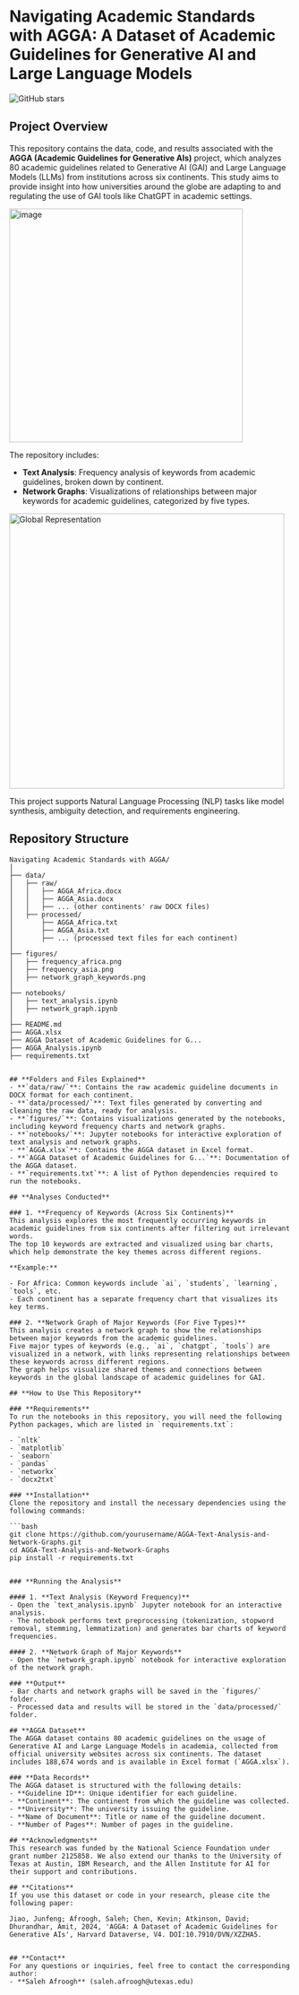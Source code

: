 # **Navigating Academic Standards with AGGA: A Dataset of Academic Guidelines for Generative AI and Large Language Models**

![GitHub stars](https://img.shields.io/github/stars/Salehafroogh/AGGA_Notebook?style=social)


## **Project Overview**
This repository contains the data, code, and results associated with the **AGGA (Academic Guidelines for Generative AIs)** project, which analyzes 80 academic guidelines related to Generative AI (GAI) and Large Language Models (LLMs) from institutions across six continents. This study aims to provide insight into how universities around the globe are adapting to and regulating the use of GAI tools like ChatGPT in academic settings.

<img width="417" alt="image" src="https://github.com/user-attachments/assets/9c31fd90-6f68-4f39-af3e-35c80a5a43bf">


The repository includes:
- **Text Analysis**: Frequency analysis of keywords from academic guidelines, broken down by continent.
- **Network Graphs**: Visualizations of relationships between major keywords for academic guidelines, categorized by five types.


<img width="491" alt="Global Representation" src="https://github.com/user-attachments/assets/839b915b-0f38-4d87-b791-7bcaa4b090d2">


This project supports Natural Language Processing (NLP) tasks like model synthesis, ambiguity detection, and requirements engineering.

## **Repository Structure**

```plaintext
Navigating Academic Standards with AGGA/
│
├── data/
│   ├── raw/
│   │   ├── AGGA_Africa.docx
│   │   ├── AGGA_Asia.docx
│   │   ├── ... (other continents' raw DOCX files)
│   ├── processed/
│       ├── AGGA_Africa.txt
│       ├── AGGA_Asia.txt
│       ├── ... (processed text files for each continent)
│
├── figures/
│   ├── frequency_africa.png
│   ├── frequency_asia.png
│   ├── network_graph_keywords.png
│
├── notebooks/
│   ├── text_analysis.ipynb
│   ├── network_graph.ipynb
│
├── README.md
├── AGGA.xlsx
├── AGGA Dataset of Academic Guidelines for G...
├── AGGA_Analysis.ipynb
├── requirements.txt


## **Folders and Files Explained**
- **`data/raw/`**: Contains the raw academic guideline documents in DOCX format for each continent.
- **`data/processed/`**: Text files generated by converting and cleaning the raw data, ready for analysis.
- **`figures/`**: Contains visualizations generated by the notebooks, including keyword frequency charts and network graphs.
- **`notebooks/`**: Jupyter notebooks for interactive exploration of text analysis and network graphs.
- **`AGGA.xlsx`**: Contains the AGGA dataset in Excel format.
- **`AGGA Dataset of Academic Guidelines for G...`**: Documentation of the AGGA dataset.
- **`requirements.txt`**: A list of Python dependencies required to run the notebooks.

## **Analyses Conducted**

### 1. **Frequency of Keywords (Across Six Continents)**
This analysis explores the most frequently occurring keywords in academic guidelines from six continents after filtering out irrelevant words.  
The top 10 keywords are extracted and visualized using bar charts, which help demonstrate the key themes across different regions.

**Example:**

- For Africa: Common keywords include `ai`, `students`, `learning`, `tools`, etc.  
- Each continent has a separate frequency chart that visualizes its key terms.

### 2. **Network Graph of Major Keywords (For Five Types)**
This analysis creates a network graph to show the relationships between major keywords from the academic guidelines.  
Five major types of keywords (e.g., `ai`, `chatgpt`, `tools`) are visualized in a network, with links representing relationships between these keywords across different regions.  
The graph helps visualize shared themes and connections between keywords in the global landscape of academic guidelines for GAI.

## **How to Use This Repository**

### **Requirements**
To run the notebooks in this repository, you will need the following Python packages, which are listed in `requirements.txt`:

- `nltk`
- `matplotlib`
- `seaborn`
- `pandas`
- `networkx`
- `docx2txt`

### **Installation**
Clone the repository and install the necessary dependencies using the following commands:

```bash
git clone https://github.com/yourusername/AGGA-Text-Analysis-and-Network-Graphs.git
cd AGGA-Text-Analysis-and-Network-Graphs
pip install -r requirements.txt


### **Running the Analysis**

#### 1. **Text Analysis (Keyword Frequency)**
- Open the `text_analysis.ipynb` Jupyter notebook for an interactive analysis.
- The notebook performs text preprocessing (tokenization, stopword removal, stemming, lemmatization) and generates bar charts of keyword frequencies.

#### 2. **Network Graph of Major Keywords**
- Open the `network_graph.ipynb` notebook for interactive exploration of the network graph.

### **Output**
- Bar charts and network graphs will be saved in the `figures/` folder.
- Processed data and results will be stored in the `data/processed/` folder.

## **AGGA Dataset**
The AGGA dataset contains 80 academic guidelines on the usage of Generative AI and Large Language Models in academia, collected from official university websites across six continents. The dataset includes 188,674 words and is available in Excel format (`AGGA.xlsx`).

### **Data Records**
The AGGA dataset is structured with the following details:
- **Guideline ID**: Unique identifier for each guideline.
- **Continent**: The continent from which the guideline was collected.
- **University**: The university issuing the guideline.
- **Name of Document**: Title or name of the guideline document.
- **Number of Pages**: Number of pages in the guideline.

## **Acknowledgments**
This research was funded by the National Science Foundation under grant number 2125858. We also extend our thanks to the University of Texas at Austin, IBM Research, and the Allen Institute for AI for their support and contributions.

## **Citations**
If you use this dataset or code in your research, please cite the following paper:

Jiao, Junfeng; Afroogh, Saleh; Chen, Kevin; Atkinson, David; Dhurandhar, Amit, 2024, 'AGGA: A Dataset of Academic Guidelines for Generative AIs', Harvard Dataverse, V4. DOI:10.7910/DVN/XZZHA5.


## **Contact**
For any questions or inquiries, feel free to contact the corresponding author:
- **Saleh Afroogh** (saleh.afroogh@utexas.edu)


